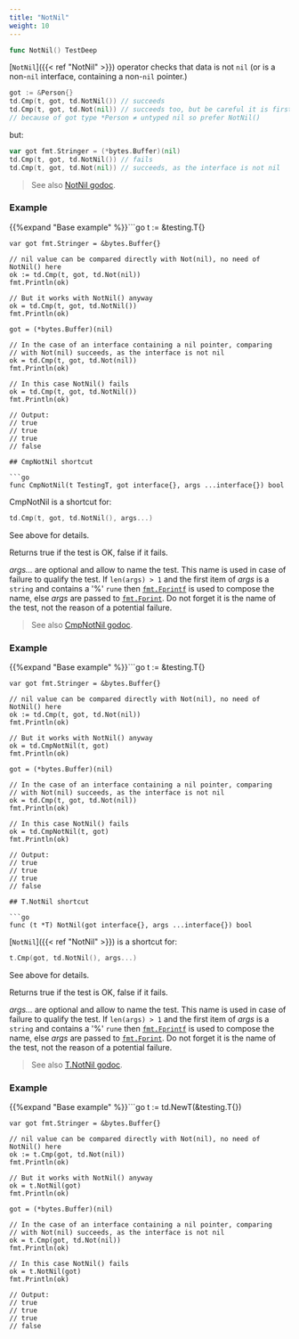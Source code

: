 ```yaml
---
title: "NotNil"
weight: 10
---
```


```go
func NotNil() TestDeep
```

[`NotNil`]({{< ref "NotNil" >}}) operator checks that data is not `nil` (or is a non-`nil`
interface, containing a non-`nil` pointer.)

```go
got := &Person{}
td.Cmp(t, got, td.NotNil()) // succeeds
td.Cmp(t, got, td.Not(nil)) // succeeds too, but be careful it is first
// because of got type *Person ≠ untyped nil so prefer NotNil()
```

but:

```go
var got fmt.Stringer = (*bytes.Buffer)(nil)
td.Cmp(t, got, td.NotNil()) // fails
td.Cmp(t, got, td.Not(nil)) // succeeds, as the interface is not nil
```


> See also [<i class='fas fa-book'></i> NotNil godoc](https://pkg.go.dev/github.com/maxatome/go-testdeep/td#NotNil).

### Example

{{%expand "Base example" %}}```go
	t := &testing.T{}

	var got fmt.Stringer = &bytes.Buffer{}

	// nil value can be compared directly with Not(nil), no need of NotNil() here
	ok := td.Cmp(t, got, td.Not(nil))
	fmt.Println(ok)

	// But it works with NotNil() anyway
	ok = td.Cmp(t, got, td.NotNil())
	fmt.Println(ok)

	got = (*bytes.Buffer)(nil)

	// In the case of an interface containing a nil pointer, comparing
	// with Not(nil) succeeds, as the interface is not nil
	ok = td.Cmp(t, got, td.Not(nil))
	fmt.Println(ok)

	// In this case NotNil() fails
	ok = td.Cmp(t, got, td.NotNil())
	fmt.Println(ok)

	// Output:
	// true
	// true
	// true
	// false

```{{% /expand%}}
## CmpNotNil shortcut

```go
func CmpNotNil(t TestingT, got interface{}, args ...interface{}) bool
```

CmpNotNil is a shortcut for:

```go
td.Cmp(t, got, td.NotNil(), args...)
```

See above for details.

Returns true if the test is OK, false if it fails.

*args...* are optional and allow to name the test. This name is
used in case of failure to qualify the test. If `len(args) > 1` and
the first item of *args* is a `string` and contains a '%' `rune` then
[`fmt.Fprintf`](https://pkg.go.dev/fmt/#Fprintf) is used to compose the name, else *args* are passed to
[`fmt.Fprint`](https://pkg.go.dev/fmt/#Fprint). Do not forget it is the name of the test, not the
reason of a potential failure.


> See also [<i class='fas fa-book'></i> CmpNotNil godoc](https://pkg.go.dev/github.com/maxatome/go-testdeep/td#CmpNotNil).

### Example

{{%expand "Base example" %}}```go
	t := &testing.T{}

	var got fmt.Stringer = &bytes.Buffer{}

	// nil value can be compared directly with Not(nil), no need of NotNil() here
	ok := td.Cmp(t, got, td.Not(nil))
	fmt.Println(ok)

	// But it works with NotNil() anyway
	ok = td.CmpNotNil(t, got)
	fmt.Println(ok)

	got = (*bytes.Buffer)(nil)

	// In the case of an interface containing a nil pointer, comparing
	// with Not(nil) succeeds, as the interface is not nil
	ok = td.Cmp(t, got, td.Not(nil))
	fmt.Println(ok)

	// In this case NotNil() fails
	ok = td.CmpNotNil(t, got)
	fmt.Println(ok)

	// Output:
	// true
	// true
	// true
	// false

```{{% /expand%}}
## T.NotNil shortcut

```go
func (t *T) NotNil(got interface{}, args ...interface{}) bool
```

[`NotNil`]({{< ref "NotNil" >}}) is a shortcut for:

```go
t.Cmp(got, td.NotNil(), args...)
```

See above for details.

Returns true if the test is OK, false if it fails.

*args...* are optional and allow to name the test. This name is
used in case of failure to qualify the test. If `len(args) > 1` and
the first item of *args* is a `string` and contains a '%' `rune` then
[`fmt.Fprintf`](https://pkg.go.dev/fmt/#Fprintf) is used to compose the name, else *args* are passed to
[`fmt.Fprint`](https://pkg.go.dev/fmt/#Fprint). Do not forget it is the name of the test, not the
reason of a potential failure.


> See also [<i class='fas fa-book'></i> T.NotNil godoc](https://pkg.go.dev/github.com/maxatome/go-testdeep/td#T.NotNil).

### Example

{{%expand "Base example" %}}```go
	t := td.NewT(&testing.T{})

	var got fmt.Stringer = &bytes.Buffer{}

	// nil value can be compared directly with Not(nil), no need of NotNil() here
	ok := t.Cmp(got, td.Not(nil))
	fmt.Println(ok)

	// But it works with NotNil() anyway
	ok = t.NotNil(got)
	fmt.Println(ok)

	got = (*bytes.Buffer)(nil)

	// In the case of an interface containing a nil pointer, comparing
	// with Not(nil) succeeds, as the interface is not nil
	ok = t.Cmp(got, td.Not(nil))
	fmt.Println(ok)

	// In this case NotNil() fails
	ok = t.NotNil(got)
	fmt.Println(ok)

	// Output:
	// true
	// true
	// true
	// false

```{{% /expand%}}
